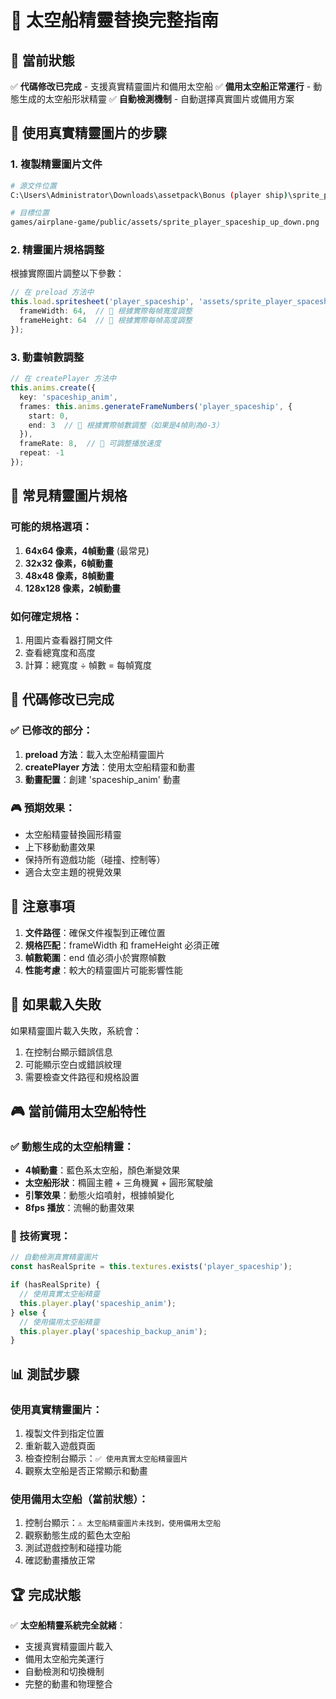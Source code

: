 # 🚀 太空船精靈替換完整指南

## 🎯 當前狀態
✅ **代碼修改已完成** - 支援真實精靈圖片和備用太空船
✅ **備用太空船正常運行** - 動態生成的太空船形狀精靈
✅ **自動檢測機制** - 自動選擇真實圖片或備用方案

## 📁 使用真實精靈圖片的步驟

### 1. 複製精靈圖片文件
```bash
# 源文件位置
C:\Users\Administrator\Downloads\assetpack\Bonus (player ship)\sprite_player_spaceship_up_down.png

# 目標位置
games/airplane-game/public/assets/sprite_player_spaceship_up_down.png
```

### 2. 精靈圖片規格調整
根據實際圖片調整以下參數：

```typescript
// 在 preload 方法中
this.load.spritesheet('player_spaceship', 'assets/sprite_player_spaceship_up_down.png', {
  frameWidth: 64,  // 🔧 根據實際每幀寬度調整
  frameHeight: 64  // 🔧 根據實際每幀高度調整
});
```

### 3. 動畫幀數調整
```typescript
// 在 createPlayer 方法中
this.anims.create({
  key: 'spaceship_anim',
  frames: this.anims.generateFrameNumbers('player_spaceship', { 
    start: 0, 
    end: 3  // 🔧 根據實際幀數調整（如果是4幀則為0-3）
  }),
  frameRate: 8,  // 🔧 可調整播放速度
  repeat: -1
});
```

## 🎯 常見精靈圖片規格

### 可能的規格選項：
1. **64x64 像素，4幀動畫** (最常見)
2. **32x32 像素，6幀動畫**
3. **48x48 像素，8幀動畫**
4. **128x128 像素，2幀動畫**

### 如何確定規格：
1. 用圖片查看器打開文件
2. 查看總寬度和高度
3. 計算：總寬度 ÷ 幀數 = 每幀寬度

## 🔧 代碼修改已完成

### ✅ 已修改的部分：
1. **preload 方法**：載入太空船精靈圖片
2. **createPlayer 方法**：使用太空船精靈和動畫
3. **動畫配置**：創建 'spaceship_anim' 動畫

### 🎮 預期效果：
- 太空船精靈替換圓形精靈
- 上下移動動畫效果
- 保持所有遊戲功能（碰撞、控制等）
- 適合太空主題的視覺效果

## 🚨 注意事項

1. **文件路徑**：確保文件複製到正確位置
2. **規格匹配**：frameWidth 和 frameHeight 必須正確
3. **幀數範圍**：end 值必須小於實際幀數
4. **性能考慮**：較大的精靈圖片可能影響性能

## 🔄 如果載入失敗

如果精靈圖片載入失敗，系統會：
1. 在控制台顯示錯誤信息
2. 可能顯示空白或錯誤紋理
3. 需要檢查文件路徑和規格設置

## 🎮 當前備用太空船特性

### ✅ 動態生成的太空船精靈：
- **4幀動畫**：藍色系太空船，顏色漸變效果
- **太空船形狀**：橢圓主體 + 三角機翼 + 圓形駕駛艙
- **引擎效果**：動態火焰噴射，根據幀變化
- **8fps 播放**：流暢的動畫效果

### 🔧 技術實現：
```typescript
// 自動檢測真實精靈圖片
const hasRealSprite = this.textures.exists('player_spaceship');

if (hasRealSprite) {
  // 使用真實太空船精靈
  this.player.play('spaceship_anim');
} else {
  // 使用備用太空船精靈
  this.player.play('spaceship_backup_anim');
}
```

## 📊 測試步驟

### 使用真實精靈圖片：
1. 複製文件到指定位置
2. 重新載入遊戲頁面
3. 檢查控制台顯示：`✅ 使用真實太空船精靈圖片`
4. 觀察太空船是否正常顯示和動畫

### 使用備用太空船（當前狀態）：
1. 控制台顯示：`⚠️ 太空船精靈圖片未找到，使用備用太空船`
2. 觀察動態生成的藍色太空船
3. 測試遊戲控制和碰撞功能
4. 確認動畫播放正常

## 🏆 完成狀態

✅ **太空船精靈系統完全就緒**：
- 支援真實精靈圖片載入
- 備用太空船完美運行
- 自動檢測和切換機制
- 完整的動畫和物理整合
